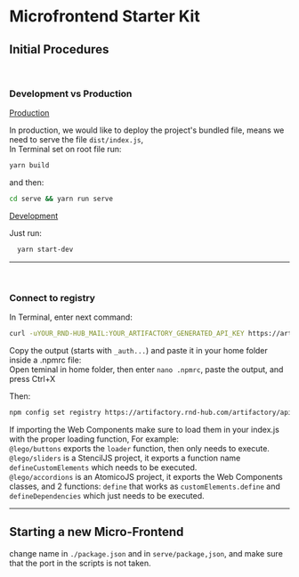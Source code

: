 # Microfrontend Starter Kit

## Initial Procedures

<br/>

### Development vs Production

<ins>Production</ins>

In production, we would like to deploy the project's bundled file, means we need to serve the file `dist/index.js`, <br/>
In Terminal set on root file run:

```bash
yarn build
```

and then:<br/>

```bash
cd serve && yarn run serve
```

<ins>Development</ins>

Just run:

```bash
  yarn start-dev
```

---

<br/>

### Connect to registry

In Terminal, enter next command: <br />

```bash
curl -uYOUR_RND-HUB_MAIL:YOUR_ARTIFACTORY_GENERATED_API_KEY https://artifactory.rnd-hub.com/artifactory/api/npm/auth
```

Copy the output (starts with `_auth...`) and paste it in your home folder inside a .npmrc file: <br />
Open teminal in home folder, then enter `nano .npmrc`, paste the output, and press Ctrl+X <br />

Then:

```bash
npm config set registry https://artifactory.rnd-hub.com/artifactory/api/npm/lego-npm-virt/
```

If importing the Web Components make sure to load them in your index.js with the proper loading function,
For example: <br />
`@lego/buttons` exports the `loader` function, then only needs to execute. <br />
`@lego/sliders` is a StencilJS project, it exports a function name `defineCustomElements` which needs to be executed. <br />
`@lego/accordions` is an AtomicoJS project, it exports the Web Components classes, and 2 functions: `define` that works as `customElements.define` and `defineDependencies` which just needs to be executed.

---

## Starting a new Micro-Frontend

change name in `./package.json` and in `serve/package,json`, and make sure that the port in the scripts is not taken.
